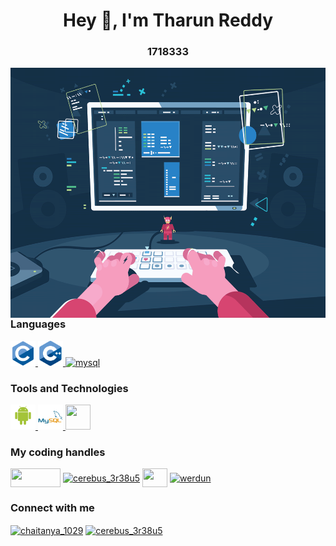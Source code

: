 <h1 align="center">Hey 👋, I'm Tharun Reddy</h1>
<h3 align="center">1718333</h3>
<img align="right" alt="GIF" src="https://github.com/ChiatanyaChakka/ChiatanyaChakka/blob/master/code.webp" width="550" height="400" />

<h3 align="left">Languages</h3>
<p align="left">
 <a href="https://www.cprogramming.com/" target="_blank" rel="noreferrer"> <img src="https://raw.githubusercontent.com/devicons/devicon/master/icons/c/c-original.svg" alt="c" width="40" height="40"/> </a> 
 <a href="https://www.w3schools.com/cpp/" target="_blank" rel="noreferrer"> <img src="https://raw.githubusercontent.com/devicons/devicon/master/icons/cplusplus/cplusplus-original.svg" alt="cplusplus" width="40" height="40"/> </a>
 <a href="https://go.dev/" target="_blank" rel="noreferrer"> <img src="https://github.com/rfyiamcool/golang_logo/blob/master/svg/golang_2.svg" alt="mysql" width="40" height="40"/> </a>
</p>


<h3 align="left">Tools and Technologies</h3>
<p align="left"> 
<a href="https://developer.android.com" target="_blank" rel="noreferrer"> <img src="https://raw.githubusercontent.com/devicons/devicon/master/icons/android/android-original-wordmark.svg" alt="android" width="40" height="40"/> </a>
 <a href="https://www.mysql.com/" target="_blank" rel="noreferrer"> <img src="https://raw.githubusercontent.com/devicons/devicon/master/icons/mysql/mysql-original-wordmark.svg" alt="mysql" width="40" height="40"/> </a>
 <a href="https://en.wikipedia.org/wiki/XAMPP" target="_blank" rel="noreferrer"> <img src="https://www.apachefriends.org/images/xampp-logo-ac950edf.svg" width="40" height="40"/> </a>
</p>
<h3 align="left">My coding handles</h3>
<p align="left">
<a href="https://codeforces.com/profile/Ryukendo_18" target="blank"><img align="center" src="https://cdn.codeforces.com/s/38094/images/codeforces-sponsored-by-ton.png" height="30" width="80" /></a>
<a href="https://leetcode.com/Ryukendo_18/" target="blank"><img align="center" src="https://raw.githubusercontent.com/rahuldkjain/github-profile-readme-generator/master/src/images/icons/Social/leet-code.svg" alt="cerebus_3r38u5" height="30" width="40" /></a>
 <a href="https://auth.geeksforgeeks.org/user/reddytharun165" target="blank"><img align="center" src="https://github.com/simple-icons/simple-icons/blob/develop/icons/geeksforgeeks.svg" height="30" width="40"/></a>
  <a href="https://www.interviewbit.com/profile/f20190190_e76f8cb4f567/daily-activity" target="blank"><img align="center" src="https://assets.interviewbit.com/assets/ibpp/brand-5c6255a15a1b1307a1b8a2bf0bcb149b1ff9513ab2854c7d391b3faf5f33848f.svg.gz" alt="werdun" height="30" width="80" /></a>
 </p>
<h3 align="left">Connect with me</h3>
<p align="left">
<a href="mailto:f20190190@hyderabad.bits-pilani.ac.in" target="blank"><img align="center" src="https://www.vectorlogo.zone/logos/gmail/gmail-icon.svg" alt="chaitanya_1029" height="30" width="40" /></a>
<a href="https://www.linkedin.com/in/tharun-reddy-58915b191/" target="blank"><img align="center" src="https://raw.githubusercontent.com/rahuldkjain/github-profile-readme-generator/master/src/images/icons/Social/linked-in-alt.svg" alt="cerebus_3r38u5" height="30" width="40" /></a>
</p>


<br>
